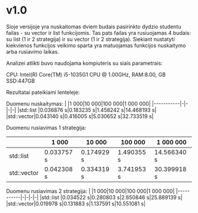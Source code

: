 # v1.0
Sioje versijoje yra nuskaitomas dviem budais pasirinkto dydzio studentu failas - su vector ir list funkcijomis. Tas pats failas yra rusiuojamas 4 budais: su list (1 ir 2 strategija) ir su vector (1 ir 2 strategija). Siekiant nustatyti kiekvienos funkcijos veikimo sparta yra matuojamas funkcijos nuskaitymo arba rusiavimo laikas. 

Analizei atlikti buvo naudojama kompiuteris su siais parametrais:

CPU: Intel(R) Core(TM) i5-1035G1 CPU @ 1.00GHz, RAM:8.00, GB SSD:447GB

Rezultatai pateikiami lenteleje:

Duomenu nuskaitymas:
|           |1 000|10 000|100 000|1 000 000|
|-----------|-|-|-|-|
|std::list  |0.036876 s|0.183235 s|1.458242 s|14.468193 s|
|std::vector|0.043140 s|0.416005 s|5.030652 s|32.733519 s|

Duomenu rusiavimas 1 strategija:

|           |1 000|10 000|100 000|1 000 000|
|-----------|-|-|-|-|
|std::list  |0.033757 s|0.174929 s|1.490355 s|14.566340 s|
|std::vector|0.042308 s|0.334319 s|3.741953 s|30.399918 s|

Duomenu rusiavimas 2 strategija:
|           |1 000|10 000|100 000|1 000 000|
|-----------|-|-|-|-|
|std::list  |0.034522 s|0.280803 s|2.650846 s|25.889139 s|
|std::vector|0.019978 s|0.131883 s|1.137591 s|10.551081 s|
